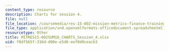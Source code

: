 ```yaml
---
content_type: resource
description: Charts for session 4.
file: null
file_location: /coursemedia/res-15-002-mission-metrics-finance-training-for-federal-credit-program-professionals-summer-2016/f0df565f316dd00ee5d6eef0d0ceacb3_MITRES15-002SUM16_CHARTS_Session_4.xlsx
file_type: application/vnd.openxmlformats-officedocument.spreadsheetml.sheet
resourcetype: Other
title: MITRES15-002SUM16_CHARTS_Session_4.xlsx
uid: f0df565f-316d-d00e-e5d6-eef0d0ceacb3
---
```

